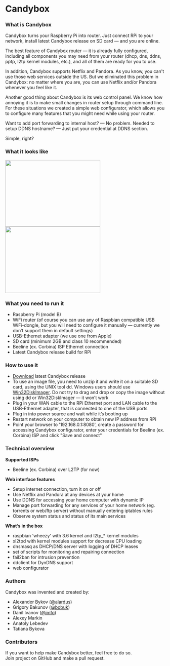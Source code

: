Candybox
========
### What is Candybox

<p>Candybox turns your Raspberry Pi into router. Just connect RPi to your network, install latest Candybox release on SD card &mdash; and you are online.</p>

<p>The best feature of Candybox router &mdash; it is already fully configured, including all components you may need from your router (dhcp, dns, ddns, pptp, l2tp kernel modules, etc.), and all of them are ready for you to use.</p>

<p>In addition, Candybox supports Netflix and Pandora. As you know, you can't use those web services outside the US. But we eliminated this problem in Candybox: no matter where you are, you can use Netflix and/or Pandora whenever you feel like it.</p>

<p>Another good thing about Candybox is its web control panel. We know how annoying it is to make small changes in router setup through command line. For these situations we created a simple web configurator, which allows you to configure many features that you might need while using your router.</p>

<p>Want to add port forwarding to internal host? &mdash; No problem. Needed to setup DDNS hostname? &mdash; Just put your credential at DDNS section.</p>

<p>Simple, right?</p>

<h3>
<a name="how-its-looks" class="anchor" href="#how-its-looks"><span class="octicon octicon-link"></span></a>What it looks like</h3>

<p>
<a href="http://repo.candyboxrouter.com/img/candybox-setup.png"><img src="http://repo.candyboxrouter.com/img/candybox-setup.png" width="300" height="210"></a>
<a href="http://repo.candyboxrouter.com/img/candybox-info.png"><img src="http://repo.candyboxrouter.com/img/candybox-info.png" width="300" height="210"></a>
</p>

<h3>
<a name="what-do-you-need-to-run-it" class="anchor" href="#what-do-you-need-to-run-it"><span class="octicon octicon-link"></span></a>What you need to run it</h3>

<ul>
<li>Raspberry Pi (model B)</li>
<li>WiFi router (of course you can use any of Raspbian compatible USB WiFi-dongle, but you will need to configure it manually — currently we don’t support them in default settings)</li>
<li>USB-Ethernet adapter (we use one from Apple)</li>
<li>SD card (minimum 2GB and class 10 recommended)</li>
<li>Beeline (ex. Corbina) ISP Ethernet connection</li>
<li>Latest Candybox release build for RPi</li>
</ul><h3>
<a name="how-to-use-it" class="anchor" href="#how-to-use-it"><span class="octicon octicon-link"></span></a>How to use it</h3>

<ul>
<li><a href="http://yadi.sk/d/HclDniJt7UJ4Y">Download</a> latest Candybox release</li>
<li>To use an image file, you need to unzip it and write it on a suitable SD card, using the UNIX tool dd. Windows users should use <a href="http://sourceforge.net/projects/win32diskimager/">Win32DiskImager</a>. Do not try to drag and drop or copy the image without using dd or Win32DiskImager &mdash; it won’t work</li>
<li>Plug in your WAN cable to the RPi Ethernet port and LAN cable to the USB-Ethernet adapter, that is connected to one of the USB ports</li>
<li>Plug in into power source and wait while it’s booting up</li>
<li>Restart network on your computer to obtain new IP address from RPi</li>
<li>Point your browser to '192.168.0.1:8080', create a password for accessing Candybox configurator, enter your credentials for Beeline (ex. Corbina) ISP and click "Save and connect"</li>
</ul><h3>
<a name="technical-overview" class="anchor" href="#technical-overview"><span class="octicon octicon-link"></span></a>Technical overview</h3>

<p><strong>Supported ISPs</strong></p>

<ul>
<li>Beeline (ex. Corbina) over L2TP (for now)</li>

</ul><p><strong>Web interface features</strong></p>
<ul>
<li>Setup internet connection, turn it on or off</li>
<li>Use Netflix and Pandora at any devices at your home</li>
<li>Use DDNS for accessing your home computer with dynamic IP</li>
<li>Manage port forwarding for any services of your home network (eg. torrents or web/ftp server) without manually entering iptables rules</li>
<li>Observe system status and status of its main services</li>

</ul><p><strong>What’s in the box</strong></p>
<ul>
<li>raspbian 'wheezy' with 3.6 kernel and l2tp_* kernel modules</li>
<li>xl2tpd with kernel modules support for decrease CPU loading</li>
<li>dnsmasq as DHCP/DNS server with logging of DHCP leases</li>
<li>set of scripts for monitoring and repairing connection</li>
<li>fail2ban for intrusion prevention</li>
<li>ddclient for DynDNS support</li>
<li>web configurator</li>
</ul><h3>
<a name="authors" class="anchor" href="#authors"><span class="octicon octicon-link"></span></a>Authors</h3>

<p>Candybox was invented and created by:</p>
<ul>
<li>Alexander Bykov (<a href="https://github.com/alardus" class="user-mention">@alardus</a>)</li>
<li>Grigory Bakunov (<a href="https://github.com/bobuk" class="user-mention">@bobuk</a>)</li>
<li>Danil Ivanov (<a href="https://github.com/imfo" class="user-mention">@imfo</a>)</li>
<li>Alexey Markin</li>
<li>Anatoly Lebedev</li>
<li>Tatiana Bykova</li>
</ul>

<h3>
<a name="contributors" class="anchor" href="#contributors"><span class="octicon octicon-link"></span></a>Contributors</h3>

<p>If you want to help make Candybox better, feel free to do so. <br> Join project on GitHub and make a pull request.</p>